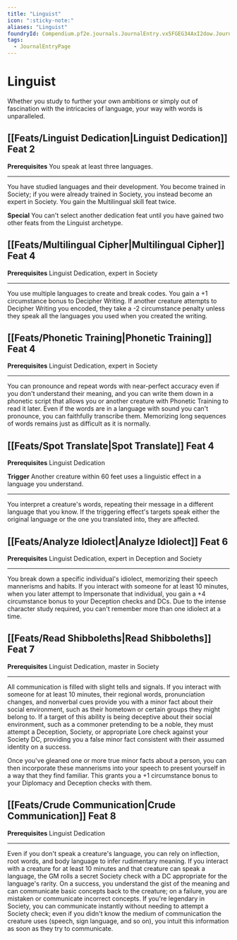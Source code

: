 ```yaml
---
title: "Linguist"
icon: ":sticky-note:"
aliases: "Linguist"
foundryId: Compendium.pf2e.journals.JournalEntry.vx5FGEG34AxI2dow.JournalEntryPage.mtc5frNxUHORGscz
tags:
  - JournalEntryPage
---
```


# Linguist
Whether you study to further your own ambitions or simply out of fascination with the intricacies of language, your way with words is unparalleled.

## [[Feats/Linguist Dedication|Linguist Dedication]] Feat 2

**Prerequisites** You speak at least three languages.

* * *

You have studied languages and their development. You become trained in Society; if you were already trained in Society, you instead become an expert in Society. You gain the Multilingual skill feat twice.

**Special** You can't select another dedication feat until you have gained two other feats from the Linguist archetype.

## [[Feats/Multilingual Cipher|Multilingual Cipher]] Feat 4

**Prerequisites** Linguist Dedication, expert in Society

* * *

You use multiple languages to create and break codes. You gain a +1 circumstance bonus to Decipher Writing. If another creature attempts to Decipher Writing you encoded, they take a -2 circumstance penalty unless they speak all the languages you used when you created the writing.

## [[Feats/Phonetic Training|Phonetic Training]] Feat 4

**Prerequisites** Linguist Dedication, expert in Society

* * *

You can pronounce and repeat words with near-perfect accuracy even if you don't understand their meaning, and you can write them down in a phonetic script that allows you or another creature with Phonetic Training to read it later. Even if the words are in a language with sound you can't pronounce, you can faithfully transcribe them. Memorizing long sequences of words remains just as difficult as it is normally.

## [[Feats/Spot Translate|Spot Translate]] Feat 4

**Prerequisites** Linguist Dedication

**Trigger** Another creature within 60 feet uses a linguistic effect in a language you understand.

* * *

You interpret a creature's words, repeating their message in a different language that you know. If the triggering effect's targets speak either the original language or the one you translated into, they are affected.

## [[Feats/Analyze Idiolect|Analyze Idiolect]] Feat 6

**Prerequisites** Linguist Dedication, expert in Deception and Society

* * *

You break down a specific individual's idiolect, memorizing their speech mannerisms and habits. If you interact with someone for at least 10 minutes, when you later attempt to Impersonate that individual, you gain a +4 circumstance bonus to your Deception checks and DCs. Due to the intense character study required, you can't remember more than one idiolect at a time.

## [[Feats/Read Shibboleths|Read Shibboleths]] Feat 7

**Prerequisites** Linguist Dedication, master in Society

* * *

All communication is filled with slight tells and signals. If you interact with someone for at least 10 minutes, their regional words, pronunciation changes, and nonverbal cues provide you with a minor fact about their social environment, such as their hometown or certain groups they might belong to. If a target of this ability is being deceptive about their social environment, such as a commoner pretending to be a noble, they must attempt a Deception, Society, or appropriate Lore check against your Society DC, providing you a false minor fact consistent with their assumed identity on a success.

Once you've gleaned one or more true minor facts about a person, you can then incorporate these mannerisms into your speech to present yourself in a way that they find familiar. This grants you a +1 circumstance bonus to your Diplomacy and Deception checks with them.

## [[Feats/Crude Communication|Crude Communication]] Feat 8

**Prerequisites** Linguist Dedication

* * *

Even if you don't speak a creature's language, you can rely on inflection, root words, and body language to infer rudimentary meaning. If you interact with a creature for at least 10 minutes and that creature can speak a language, the GM rolls a secret Society check with a DC appropriate for the language's rarity. On a success, you understand the gist of the meaning and can communicate basic concepts back to the creature; on a failure, you are mistaken or communicate incorrect concepts. If you're legendary in Society, you can communicate instantly without needing to attempt a Society check; even if you didn't know the medium of communication the creature uses (speech, sign language, and so on), you intuit this information as soon as they try to communicate.
